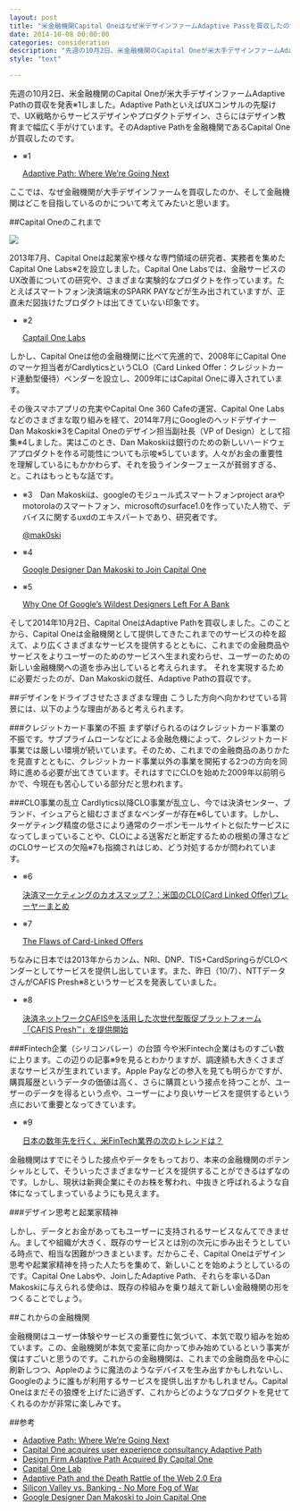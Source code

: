 ```yaml
---
layout: post
title: "米金融機関Capital Oneはなぜ米デザインファームAdaptive Passを買収したのか"
date: 2014-10-08 00:00:00
categories: consideration
description: "先週の10月2日、米金融機関のCapital Oneが米大手デザインファームAdaptive Pathの買収を発表しました。Adaptive PathといえばUXコンサルの先駆けで、UX戦略からサービスデザインやプロダクトデザイン、さらにはデザイン教育まで幅広く手がけています。そのAdaptive Pathを金融機関であるCapital Oneが買収したのです。"
style: "text"

---
```


先週の10月2日、米金融機関のCapital Oneが米大手デザインファームAdaptive Pathの買収を発表<span class="super">※1</span>しました。Adaptive PathといえばUXコンサルの先駆けで、UX戦略からサービスデザインやプロダクトデザイン、さらにはデザイン教育まで幅広く手がけています。そのAdaptive Pathを金融機関であるCapital Oneが買収したのです。

<div class="SideMatter" style="top:507px;"><ul>
<li>
<p>※1</p>
<a href="http://www.adaptivepath.com/ideas/adaptive-path-where-were-going-next/">Adaptive Path: Where We’re Going Next</a></li>
</ul></div>

ここでは、なぜ金融機関が大手デザインファームを買収したのか、そして金融機関はどこを目指しているのかについて考えてみたいと思います。

##Capital Oneのこれまで

![](http://ideyuta.com.s3.amazonaws.com/images/141008capitalone/capitalone-timeline.jpg)

2013年7月、Capital Oneは起業家や様々な専門領域の研究者、実務者を集めたCapital One Labs<span class="super">※2</span>を設立しました。Capital One Labsでは、金融サービスのUX改善についての研究や、さまざまな実験的なプロダクトを作っています。たとえばスマートフォン決済端末のSPARK PAYなどが生み出されていますが、正直未だ図抜けたプロダクトは出てきていない印象です。

<div class="SideMatter" style="top:1013px;"><ul>
<li>
<p>※2</p>
<a href="https://www.capitalonelabs.com/">Captail One Labs</a>
</li>
</ul></div>

しかし、Capital Oneは他の金融機関に比べて先進的で、2008年にCapital Oneのマーケ担当者がCardlyticsというCLO（Card Linked Offer：クレジットカード連動型優待）ベンダーを設立し、2009年にはCapital Oneに導入されています。

その後スマホアプリの充実やCapital One 360 Cafeの運営、Capital One Labsなどのさまざまな取り組みを経て、2014年7月にGoogleのヘッドデザイナーDan Makoski<span class="super">※3</span>をCapital Oneのデザイン担当副社長（VP of Design）として招集<span class="super">※4</span>しました。実はこのとき、Dan Makoskiは銀行のための新しいハードウェアプロダクトを作る可能性についても示唆<span class="super">※5</span>しています。人々がお金の重要性を理解しているにもかかわらず、それを扱うインターフェースが貧弱すぎる、と。これはもっともな話です。

<div class="SideMatter" style="top:1343px;"><ul>
<li>
<p>※3　Dan Makoskiは、googleのモジュール式スマートフォンproject araやmotorolaのスマートフォン、microsoftのsurface1.0を作っていた人物で、デバイスに関するuxdのエキスパートであり、研究者です。</p>
<a href="https://twitter.com/mak0ski">@mak0ski</a>
</li>
<li>
<p>※4</p>
<a href="http://recode.net/2014/07/02/capital-one-snags-googler-dan-makoski-to-lead-its-design-efforts/">Google Designer Dan Makoski to Join Capital One</a>
</li>
<li>
<p>※5</p>
<a href=" http://www.fastcodesign.com/3032630/why-one-of-googles-wildest-designers-left-for-a-bank">Why One Of Google’s Wildest Designers Left For A Bank</a>
</li>
</ul></div>

そして2014年10月2日、Capital OneはAdaptive Pathを買収しました。このことから、Capital Oneは金融機関として提供してきたこれまでのサービスの枠を超えて、より広くさまざまなサービスを提供するとともに、これまでの金融商品やサービスをよりユーザーのためのサービスへ生まれ変わらせ、ユーザーのための新しい金融機関への道を歩み出していると考えられます。
それを実現するために必要だったのが、Dan Makoskiの就任、Adaptive Pathの買収です。

##デザインをドライブさせたさまざまな理由
こうした方向へ向かわせている背景には、以下のような理由があると考えられます。

###クレジットカード事業の不振
まず挙げられるのはクレジットカード事業の不振です。サブプライムローンなどによる金融危機によって、クレジットカード事業では厳しい環境が続いています。そのため、これまでの金融商品のありかたを見直すとともに、クレジットカード事業以外の事業を開拓する2つの方向を同時に進める必要が出てきています。それはすでにCLOを始めた2009年以前明らかで、今現在も苦心している部分だと思われます。

###CLO事業の乱立
Cardlytics以降CLO事業が乱立し、今では決済センター、ブランド、イシュアらと組むさまざまなベンダーが存在<span class="super">※6</span>しています。しかし、ターゲティング精度の低さにより通常のクーポンモールサイトと似たサービスになってしまっていることや、CLOによる送客だと断定するための根拠の薄さなどのCLOサービスの欠陥<span class="super">※7</span>も指摘されはじめ、どう対処するかが問われています。

<div class="SideMatter" style="top:2383px;"><ul>
<li>
<p>※6</p>
<a href="http://finance-startups.jp/2014/01/us_clo_players_map/">決済マーケティングのカオスマップ？：米国のCLO(Card Linked Offer)プレーヤーまとめ</a>
</li>
<li>
<p>※7</p>
<a href="http://www.paymentssource.com/news/the-flaws-of-card-linked-offers-3017678-1.html">The Flaws of Card-Linked Offers</a>
</li>
</ul></div>

ちなみに日本では2013年からカンム、NRI、DNP、TIS+CardSpringらがCLOベンダーとしてサービスを提供し出しています。また、昨日（10/7）、NTTデータさんがCAFIS Presh<span class="super">※8</span>というサービスを発表していました。

<div class="SideMatter" style="top:2523px;"><ul>
<li>
<p>※8</p>
<a href="http://www.nttdata.com/jp/ja/news/release/2014/100700.html">決済ネットワークCAFIS®を活用した次世代型販促プラットフォーム「CAFIS Presh™」を提供開始</a>
</li>
</ul></div>

###Fintech企業（シリコンバレー）の台頭
今や米Fintech企業はものすごい数に上ります。この辺りの記事<span class="super">※9</span>を見るとわかりますが、調達額も大きくさまざまなサービスが生まれています。Apple Payなどの参入を見ても明らかですが、購買履歴というデータの価値は高く、さらに購買という接点を持つことが、ユーザーのデータを得るという点や、ユーザーにより良いサービスを提供するという点において重要となってきています。

<div class="SideMatter" style="top:2713px;"><ul>
<li>
<p>※9</p>
<a href="http://jp.techcrunch.com/2014/04/25/jp20140425fintech/">日本の数年先を行く、米FinTech業界の次のトレンドは？</a>
</li>
</ul></div>

金融機関はすでにそうした接点やデータをもっており、本来の金融機関のポテンシャルとして、そういったさまざまなサービスを提供することができるはずなのです。しかし、現状は新興企業にそのお株を奪われ、中抜きと呼ばれるような自体になってしまっているようにも見えます。


###デザイン思考と起業家精神

しかし、データとお金があってもユーザーに支持されるサービスなんてできません。ましてや組織が大きく、既存のサービスとは別の次元に歩み出そうとしている時点で、相当な困難がつきまといます。だからこそ、Capital Oneはデザイン思考や起業家精神を持った人たちを集めて、新しいことを始めようとしているのです。Capital One Labsや、JoinしたAdaptive Path、それらを率いるDan Makoskiに与えられる使命は、既存の枠組みを乗り越えて新しい金融機関の形をつくることでしょう。


##これからの金融機関

金融機関はユーザー体験やサービスの重要性に気づいて、本気で取り組みを始めています。この、金融機関が本気で変革に向かって歩み始めているという事実が僕はすごいと思うのです。これからの金融機関は、これまでの金融商品を中心に刷新しつつ、Appleのように魔法のようなデバイスを生み出すかもしれないし、Googleのように誰もが利用するサービスを提供し出すかもしれません。Capital Oneはまだその狼煙を上げたに過ぎず、これからどのようなプロダクトを見せてくれるのかが非常に楽しみです。



##参考


* [Adaptive Path: Where We’re Going Next](http://www.adaptivepath.com/ideas/adaptive-path-where-were-going-next/)
* [Capital One acquires user experience consultancy Adaptive Path](http://www.finextra.com/news/fullstory.aspx?newsitemid=26535&topic=retail)
* [Design Firm Adaptive Path Acquired By Capital One](http://techcrunch.com/2014/10/02/adaptive-path-acquired-by-capital-one/)
* [Capital One Lab](https://www.capitalonelabs.com/#/news)
* [Adaptive Path and the Death Rattle of the Web 2.0 Era](http://www.wired.com/2014/10/adaptive-path-end-of-the-web-2-0-era/)
* [Silicon Valley vs. Banking - No More Fog of War](http://www.finextra.com/blogs/fullblog.aspx?blogid=10024)
* [Google Designer Dan Makoski to Join Capital One](http://recode.net/2014/07/02/capital-one-snags-googler-dan-makoski-to-lead-its-design-efforts/)
